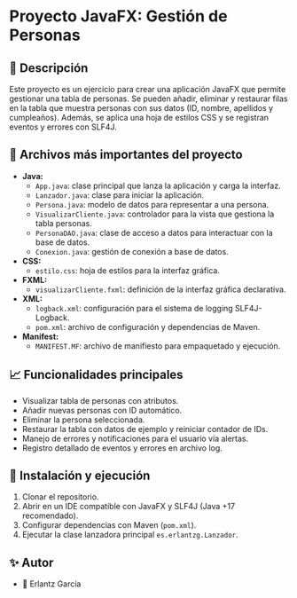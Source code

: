 # Proyecto JavaFX: Gestión de Personas

## 📖 Descripción
Este proyecto es un ejercicio para crear una aplicación JavaFX que permite gestionar una tabla de personas.
Se pueden añadir, eliminar y restaurar filas en la tabla que muestra personas con sus datos (ID, nombre, apellidos y cumpleaños).
Además, se aplica una hoja de estilos CSS y se registran eventos y errores con SLF4J.

## 📂 Archivos más importantes del proyecto
- **Java:**
  - `App.java`: clase principal que lanza la aplicación y carga la interfaz.
  - `Lanzador.java`: clase para iniciar la aplicación.
  - `Persona.java`: modelo de datos para representar a una persona.
  - `VisualizarCliente.java`: controlador para la vista que gestiona la tabla personas.
  - `PersonaDAO.java`: clase de acceso a datos para interactuar con la base de datos.
  - `Conexion.java`: gestión de conexión a base de datos.
- **CSS:**
  - `estilo.css`: hoja de estilos para la interfaz gráfica.
- **FXML:**
  - `visualizarCliente.fxml`: definición de la interfaz gráfica declarativa.
- **XML:**
  - `logback.xml`: configuración para el sistema de logging SLF4J-Logback.
  - `pom.xml`: archivo de configuración y dependencias de Maven.
- **Manifest:**
  - `MANIFEST.MF`: archivo de manifiesto para empaquetado y ejecución.

## 📈 Funcionalidades principales
- Visualizar tabla de personas con atributos.
- Añadir nuevas personas con ID automático.
- Eliminar la persona seleccionada.
- Restaurar la tabla con datos de ejemplo y reiniciar contador de IDs.
- Manejo de errores y notificaciones para el usuario vía alertas.
- Registro detallado de eventos y errores en archivo log.

## 🚀 Instalación y ejecución
1. Clonar el repositorio.
2. Abrir en un IDE compatible con JavaFX y SLF4J (Java +17 recomendado).
3. Configurar dependencias con Maven (`pom.xml`).
4. Ejecutar la clase lanzadora principal `es.erlantzg.Lanzador`.

## ✨ Autor
- 👤 Erlantz García
